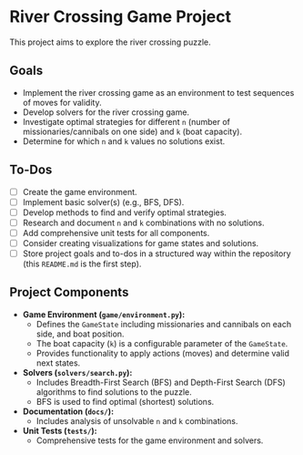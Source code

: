 # River Crossing Game Project

This project aims to explore the river crossing puzzle.

## Goals

- Implement the river crossing game as an environment to test sequences of moves for validity.
- Develop solvers for the river crossing game.
- Investigate optimal strategies for different `n` (number of missionaries/cannibals on one side) and `k` (boat capacity).
- Determine for which `n` and `k` values no solutions exist.

## To-Dos

- [ ] Create the game environment.
- [ ] Implement basic solver(s) (e.g., BFS, DFS).
- [ ] Develop methods to find and verify optimal strategies.
- [ ] Research and document `n` and `k` combinations with no solutions.
- [ ] Add comprehensive unit tests for all components.
- [ ] Consider creating visualizations for game states and solutions.
- [ ] Store project goals and to-dos in a structured way within the repository (this `README.md` is the first step).

## Project Components

*   **Game Environment (`game/environment.py`):**
    *   Defines the `GameState` including missionaries and cannibals on each side, and boat position.
    *   The boat capacity (`k`) is a configurable parameter of the `GameState`.
    *   Provides functionality to apply actions (moves) and determine valid next states.
*   **Solvers (`solvers/search.py`):**
    *   Includes Breadth-First Search (BFS) and Depth-First Search (DFS) algorithms to find solutions to the puzzle.
    *   BFS is used to find optimal (shortest) solutions.
*   **Documentation (`docs/`):**
    *   Includes analysis of unsolvable `n` and `k` combinations.
*   **Unit Tests (`tests/`):**
    *   Comprehensive tests for the game environment and solvers.
